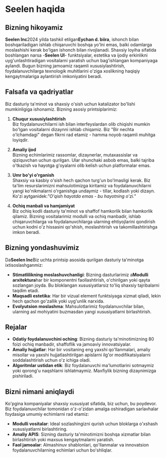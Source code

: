 # Seelen haqida

## Bizning hikoyamiz

**Seelen Inc**2024 yilda tashkil etilgan**Eychan d. biira**, ishonch bilan
boshqariladigan ishlab chiqaruvchi boshqa yo'lni emas, balki odamlarga
moslashishi kerak bo'lgan ishonch bilan rivojlanadi. Shaxsiy loyiha sifatida
boshlangan narsa -**Seelen UI**- funktsiyalar, estetika va ijodiy erkinlikni
uyg'unlashtiradigan vositalarni yaratish uchun bag'ishlangan kompaniyaga
aylandi. Bugun bizning jamoamiz raqamli xususiylashtirish, foydalanuvchilarga
texnologik muhitlarini o'ziga xoslikning haqiqiy kengaytmalariga aylantirish
imkoniyatini beradi.

## Falsafa va qadriyatlar

Biz dasturiy ta'minot va shaxsiy o'sish uchun katalizator bo'lishi mumkinligiga
ishonamiz. Bizning asosiy printsiplarimiz:

1. **Chuqur xususiylashtirish**\
   Biz foydalanuvchilarni ish bilan interfeyslardan olib chiqishi mumkin bo'lgan
   vositalarni dizaynni ishlab chiqamiz. Biz "Bir nechta o'lchamdagi" degan
   fikrni rad etamiz - hamma noyob raqamli muhitga loyiqdir.

2. **Amaliy ijod**\
   Bizning echimlarimiz rassomlar, dizaynerlar, mutaxassislar va qiziquvchan
   uchun qurilgan. Ular shunchaki asbob emas, balki tajriba o'tkazish va hayotga
   g'oyalarni olib kelish uchun platformalar emas.

3. **Umr bo'yi o'rganish**\
   Shaxsiy va kasbiy o'sish hech qachon turg'un bo'lmasligi kerak. Biz ta'lim
   resurslarimizni mahsulotimizga kiritamiz va foydalanuvchilarni yangi
   ko'nikmalarni o'rganishga undaymiz - tillar, kodlash yoki dizayn. Ko'zi
   aytganidek:_"O'qish hayotda emas - bu hayotning o'zi."_

4. **Ochiq manbali va hamjamiyat**\
   Biz ochiq kodli dasturiy ta'minot va shaffof hamkorlik bilan hamkorlik
   qilamiz. Bizning vositalarimiz modulli va ochiq manbadir, ishlab
   chiqaruvchilarga va foydalanuvchilarga ularning ehtiyojlarini qondirish uchun
   kodni o'z hissasini qo'shish, moslashtirish va takomillashtirishga imkon
   beradi.

## Bizning yondashuvimiz

Da**Seelen Inc**Biz uchta printsip asosida qurilgan dasturiy ta'minotga
ixtisoslashganmiz:

- **Stimatlilikning moslashuvchanligi**: Bizning dasturlarimiz a**Modulli
  arxitektura**har bir komponentni faollashtirish, o'chirilgan yoki qayta
  sozlangan joyda. Bu bloklangan xususiyatlarsiz to'liq shaxsiy tajribalarni
  taqdim etadi.
- **Maqsadli estetika**: Har bir vizual element funktsiyaga xizmat qiladi, lekin
  hech qachon go'zallik yoki uyg'unlik narxida.
- **Evolyutsion moslashma**: Mahsulotlarimiz foydalanuvchilar bilan, ularning
  asl mohiyatini buzmasdan yangi xususiyatlarni birlashtirish.

## Rejalar

- **Odatiy foydalanuvchini oching**: Bizning dasturiy ta'minotimizning 80 foizi
  ochiq manbadir, shaffoflik va jamoaviy innovatsiyalar.
- **Amaliy hujjatlar**: Har bir vositaning eng yaxshi qo'llanmalari, amaliy
  misollar va yaxshi hujjatlashtirilgan apislarni ilg'or modifikatsiyalarni
  soddalashtirish uchun o'z ichiga oladi.
- **Algoritmlar ustidan etik**: Biz foydalanuvchi ma'lumotlarini sotmaymiz yoki
  qorong'u naqshlarni ishlatmaymiz. Maxfiylik bizning dizaynimizga pishiriladi.

## Bizni nimani aniqlaydi

Ko'pgina kompaniyalar shaxsiy xususiyat sifatida, biz uchun, bu poydevor. Biz
foydalanuvchilar tomonidan o'z-o'zidan amalga oshiradigan sarlavhalar foydasiga
umumiy echimlarni rad etamiz:

- **Modulli vositalar**: Ideal sozlashingizni qurish uchun bloklarga o'xshash
  xususiyatlarni birlashtiring.
- **Amaliy APIS**: Sizning dasturiy ta'minotimizni boshqa xizmatlar bilan
  birlashtirish yoki maxsus kengaytmalarni yaratish.
- **Faol jamoalar**: Almashinuv shablonlari, qo'llanmalar va innovatsion
  foydalanuvchilarning echimlari uchun bo'shliqlar.
